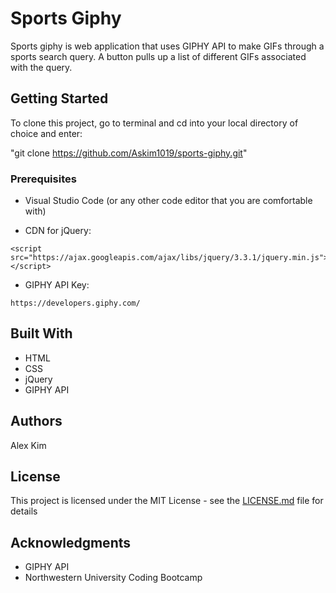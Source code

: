 # Sports Giphy

Sports giphy is web application that uses GIPHY API to make GIFs through a sports search query. A button pulls up a list of different GIFs associated with the query.

## Getting Started

To clone this project, go to terminal and cd into your local directory of choice and enter:

"git clone https://github.com/Askim1019/sports-giphy.git"

### Prerequisites

- Visual Studio Code (or any other code editor that you are comfortable with)

- CDN for jQuery:
``` 
<script src="https://ajax.googleapis.com/ajax/libs/jquery/3.3.1/jquery.min.js"></script>
```

- GIPHY API Key:
```
https://developers.giphy.com/
```



## Built With

- HTML
- CSS
- jQuery
- GIPHY API

## Authors

Alex Kim

## License

This project is licensed under the MIT License - see the [LICENSE.md](LICENSE.md) file for details

## Acknowledgments

- GIPHY API
- Northwestern University Coding Bootcamp

